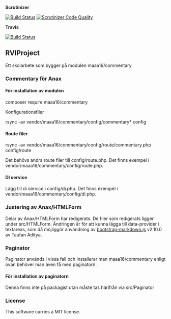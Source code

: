 
**Scrutinizer**

[![Build Status](https://scrutinizer-ci.com/g/bredsjomagnus/RVIProject/badges/build.png?b=master)](https://scrutinizer-ci.com/g/bredsjomagnus/RVIProject/build-status/master)
[![Scrutinizer Code Quality](https://scrutinizer-ci.com/g/bredsjomagnus/RVIProject/badges/quality-score.png?b=master)](https://scrutinizer-ci.com/g/bredsjomagnus/RVIProject/?branch=master)
<!-- [![Code Coverage](https://scrutinizer-ci.com/g/bredsjomagnus/RVIProject/badges/coverage.png?b=master)](https://scrutinizer-ci.com/g/bredsjomagnus/RVIProject/?branch=master) -->

**Travis**

[![Build Status](https://travis-ci.org/bredsjomagnus/RVIProject.svg?branch=master)](https://travis-ci.org/bredsjomagnus/RVIProject)

RVIProject
-------------

Ett skolarbete som bygger på modulen maaa16/commentary

### Commentary för Anax
#### För installation av modulen

composer require maaa16/commentary

Konfigurationsfiler

rsync -av vendor/maaa16/commentary/config/commentary* config

#### Route filer

rsync -av vendor/maaa16/commentary/config/route/commentary.php config/route

Det behövs andra route filer till config/route.php. Det finns exempel i vendor/maaa16/commentary/config/route.php.

#### DI service

Lägg till di service i config/di.php. Det finns exempel i vendor/maaa16/commentary/config/di.php.

### Justering av Anax/HTMLForm
Delar av Anax/HTMLForm har redigerats. De filer som redigerats ligger under src/HTMLForm. Ändringen är för att kunna lägga till data-provider i textareas, som då möjliggör användning av [bootstrap-markdown.js](http://github.com/toopay/bootstrap-markdown) v2.10.0 av Taufan Aditya.

### Paginator
Paginator används i vissa fall och installerar man maaa16/commentary enligt ovan behöver man även få med paginatorn.

#### För installation av paginatorn
Denna finns inte på packagist utan måste tas härifrån via src/Paginator

### License

This software carries a MIT license.
